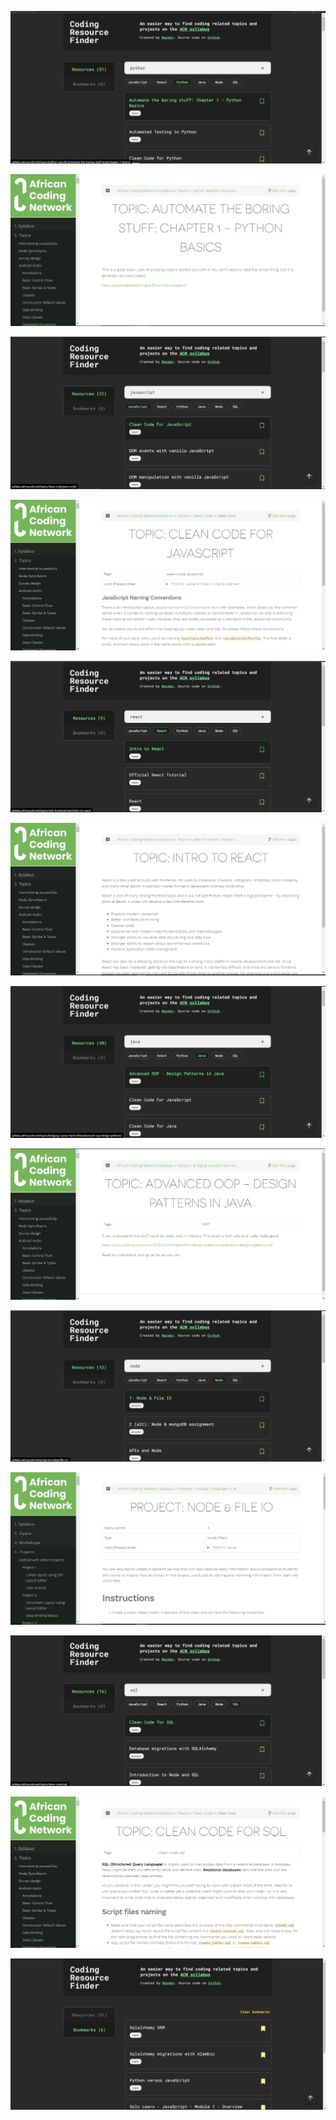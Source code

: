 ![Screenshot 1](/backend/src/docs/Screenshots/Screenshot%20(143).png)

![Screenshot 2](/backend/src/docs/Screenshots/Screenshot%20(144).png)

![Screenshot 3](/backend/src/docs/Screenshots/Screenshot%20(146).png)

![Screenshot 4](/backend/src/docs/Screenshots/Screenshot%20(147).png)

![Screenshot 5](/backend/src/docs/Screenshots/Screenshot%20(148).png)

![Screenshot 6](/backend/src/docs/Screenshots/Screenshot%20(149).png)

![Screenshot 7](/backend/src/docs/Screenshots/Screenshot%20(150).png)

![Screenshot 8](/backend/src/docs/Screenshots/Screenshot%20(151).png)

![Screenshot 9](/backend/src/docs/Screenshots/Screenshot%20(152).png)

![Screenshot 10](/backend/src/docs/Screenshots/Screenshot%20(153).png)

![Screenshot 11](/backend/src/docs/Screenshots/Screenshot%20(154).png)

![Screenshot 12](/backend/src/docs/Screenshots/Screenshot%20(155).png)

![Screenshot 13](/backend/src/docs/Screenshots/Screenshot%20(156).png)